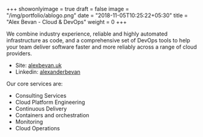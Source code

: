 +++
showonlyimage = true
draft = false
image = "/img/portfolio/ablogo.png"
date = "2018-11-05T10:25:22+05:30"
title = "Alex Bevan - Cloud & DevOps"
weight = 0
+++

We combine industry experience, reliable and highly automated infrastructure as code, and a comprehensive set of DevOps tools to help your team deliver software faster and more reliably across a range of cloud providers.

<!--more-->

- Site: [alexbevan.uk](//alexbevan.uk)
- Linkedin: [alexanderbevan](//www.linkedin.com/in/alexanderbevan/)


Our core services are:

- Consulting Services
- Cloud Platform Engineering
- Continuous Delivery
- Containers and orchestration
- Monitoring
- Cloud Operations
